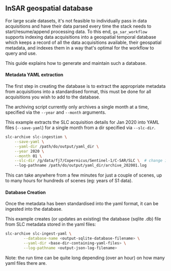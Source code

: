 ## InSAR geospatial database

For large scale datasets, it's not feasible to individually pass in data acquisitions and have their data parsed every time the stack needs to start/resume/append processing data.  To this end, `ga_sar_workflow` supports indexing data acquisitions into a geospatial temporal database which keeps a record of all the data acquisitions available, their geospatial metadata, and indexes them in a way that's optimal for the workflow to query and use.

This guide explains how to generate and maintain such a database.

#### Metadata YAML extraction

The first step in creating the database is to extract the appropriate metadata from acquisitions into a standardised format, this must be done for all acquisitions you wish to add to the database.

The archiving script currently only archives a single month at a time, specified via the `--year` and `--month` arguments.

This example extracts the SLC acquisition details for Jan 2020 into YAML files (`--save-yaml`) for a single month from a dir specified via `--slc-dir`.

```BASH
slc-archive slc-ingestion \
    --save-yaml \
    --yaml-dir /path/do/output/yaml_dir \
    --year 2020 \
    --month 01 \
    --slc-dir /g/data/fj7/Copernicus/Sentinel-1/C-SAR/SLC \  # change if required
    --log-pathname /path/do/output/yaml_dir/archive_202001.log
```

This can take anywhere from a few minutes for just a couple of scenes, up to many hours for hundreds of scenes (eg: years of S1 data).

#### Database Creation

Once the metadata has been standardised into the yaml format, it can be ingested into the database.

This example creates (or updates an existing) the database (sqlite .db) file from SLC metadata stored in the yaml files:

```BASH
slc-archive slc-ingest-yaml \
        --database-name <output-sqlite-database-filename> \
        --yaml-dir <base-dir-containing-yaml-files> \
        --log-pathname <output-json-log-filename>
```

Note: the run time can be quite long depending (over an hour) on how many yaml files there are.
